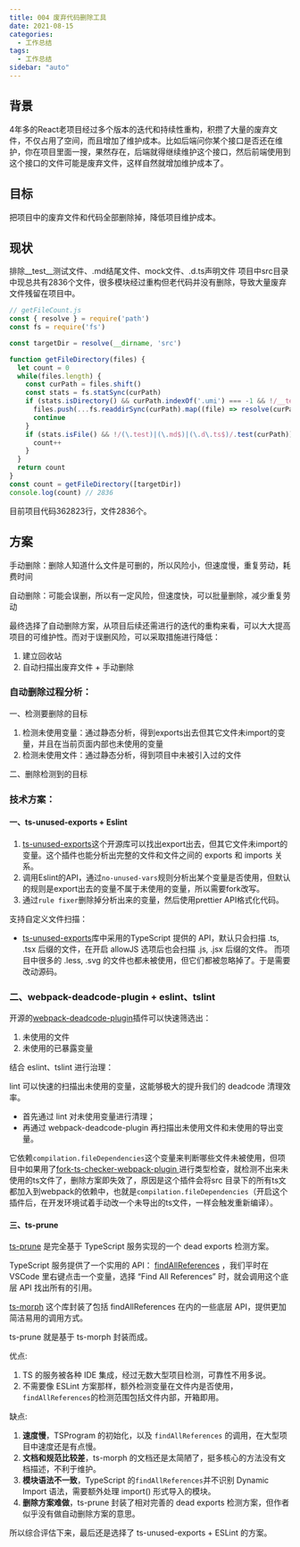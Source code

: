 ```yaml
---
title: 004 废弃代码删除工具
date: 2021-08-15
categories:
  - 工作总结
tags:
  - 工作总结
sidebar: "auto"
---
```


## 背景
4年多的React老项目经过多个版本的迭代和持续性重构，积攒了大量的废弃文件，不仅占用了空间，而且增加了维护成本。比如后端问你某个接口是否还在维护，你在项目里面一搜，果然存在，后端就得继续维护这个接口，然后前端使用到这个接口的文件可能是废弃文件，这样自然就增加维护成本了。


## 目标
把项目中的废弃文件和代码全部删除掉，降低项目维护成本。

## 现状
排除__test__测试文件、.md结尾文件、mock文件、.d.ts声明文件
项目中src目录中现总共有2836个文件，很多模块经过重构但老代码并没有删除，导致大量废弃文件残留在项目中。

```js
// getFileCount.js
const { resolve } = require('path')
const fs = require('fs')

const targetDir = resolve(__dirname, 'src')

function getFileDirectory(files) {
  let count = 0
  while(files.length) {
    const curPath = files.shift()
    const stats = fs.statSync(curPath)
    if (stats.isDirectory() && curPath.indexOf('.umi') === -1 && !/__tests?__/.test(curPath)) {
      files.push(...fs.readdirSync(curPath).map((file) => resolve(curPath, file)))
      continue
    } 
    if (stats.isFile() && !/(\.test)|(\.md$)|(\.d\.ts$)/.test(curPath)) {
      count++
    }
  }
  return count
}
const count = getFileDirectory([targetDir])
console.log(count) // 2836
```
目前项目代码362823行，文件2836个。

## 方案
手动删除：删除人知道什么文件是可删的，所以风险小，但速度慢，重复劳动，耗费时间

自动删除：可能会误删，所以有一定风险，但速度快，可以批量删除，减少重复劳动

最终选择了自动删除方案，从项目后续还需进行的迭代的重构来看，可以大大提高项目的可维护性。而对于误删风险，可以采取措施进行降低：
1. 建立回收站
2. 自动扫描出废弃文件 + 手动删除

### 自动删除过程分析：
一、检测要删除的目标
1. 检测未使用变量：通过静态分析，得到exports出去但其它文件未import的变量，并且在当前页面内部也未使用的变量
2. 检测未使用文件：通过静态分析，得到项目中未被引入过的文件

二、删除检测到的目标

### 技术方案：
#### 一、ts-unused-exports + Eslint
1. [ts-unused-exports](https://github.com/pzavolinsky/ts-unused-exports)这个开源库可以找出export出去，但其它文件未import的变量。这个插件也能分析出完整的文件和文件之间的 exports 和 imports 关系。
2. 调用Eslint的API，通过`no-unused-vars`规则分析出某个变量是否使用，但默认的规则是export出去的变量不属于未使用的变量，所以需要fork改写。
3. 通过`rule fixer`删除掉分析出来的变量，然后使用prettier API格式化代码。

支持自定义文件扫描：
- [ts-unused-exports](https://github.com/pzavolinsky/ts-unused-exports)库中采用的TypeScript 提供的 API，默认只会扫描 .ts, .tsx 后缀的文件，在开启 allowJS 选项后也会扫描 .js, .jsx 后缀的文件。 而项目中很多的 .less, .svg 的文件也都未被使用，但它们都被忽略掉了。于是需要改动源码。

### 二、webpack-deadcode-plugin + eslint、tslint
开源的[webpack-deadcode-plugin](https://github.com/MQuy/webpack-deadcode-plugin)插件可以快速筛选出：
1. 未使用的文件
2. 未使用的已暴露变量

结合 eslint、tslint 进行治理：

lint 可以快速的扫描出未使用的变量，这能够极大的提升我们的 deadcode 清理效率。
- 首先通过 lint 对未使用变量进行清理；
- 再通过 webpack-deadcode-plugin 再扫描出未使用文件和未使用的导出变量。

它依赖`compilation.fileDependencies`这个变量来判断哪些文件未被使用，但项目中如果用了[fork-ts-checker-webpack-plugin ](https://github.com/TypeStrong/fork-ts-checker-webpack-plugin)进行类型检查，就检测不出来未使用的ts文件了，删除方案即失效了，原因是这个插件会将src 目录下的所有ts文 都加入到webpack的依赖中，也就是`compilation.fileDependencies`（开启这个插件后，在开发环境试着手动改一个未导出的ts文件，一样会触发重新编译）。


#### 三、ts-prune
[ts-prune](https://github.com/nadeesha/ts-prune) 是完全基于 TypeScript 服务实现的一个 dead exports 检测方案。

TypeScript 服务提供了一个实用的 API： [findAllReferences](https://github.com/microsoft/TypeScript/blob/main/src/services/findAllReferences.ts) ，我们平时在 VSCode 里右键点击一个变量，选择 “Find All References” 时，就会调用这个底层 API 找出所有的引用。

[ts-morph](https://github.com/dsherret/ts-morph) 这个库封装了包括 findAllReferences 在内的一些底层 API，提供更加简洁易用的调用方式。

ts-prune 就是基于 ts-morph 封装而成。

优点:
1. TS 的服务被各种 IDE 集成，经过无数大型项目检测，可靠性不用多说。
2. 不需要像 ESLint 方案那样，额外检测变量在文件内是否使用，`findAllReferences`的检测范围包括文件内部，开箱即用。

缺点:
1. **速度慢**，TSProgram 的初始化，以及 `findAllReferences` 的调用，在大型项目中速度还是有点慢。
2. **文档和规范比较差**，ts-morph 的文档还是太简陋了，挺多核心的方法没有文档描述，不利于维护。
3. **模块语法不一致**，TypeScript 的`findAllReferences`并不识别 Dynamic Import 语法，需要额外处理 import() 形式导入的模块。
4. **删除方案难做**，ts-prune 封装了相对完善的 dead exports 检测方案，但作者似乎没有做自动删除方案的意思。

所以综合评估下来，最后还是选择了 ts-unused-exports + ESLint 的方案。

